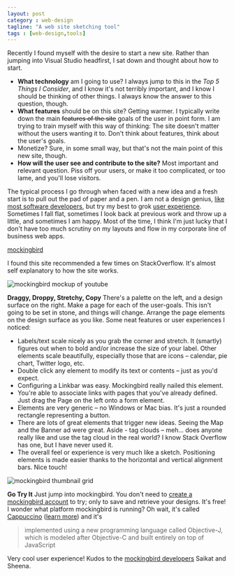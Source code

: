 ```yaml
---
layout: post
category : web-design
tagline: "A web site sketching tool"
tags : [web-design,tools]
---
```


Recently I found myself with the desire to start a new site. Rather than jumping into Visual Studio headfirst, I sat down and thought about how to start. 

* **What technology** am I going to use? I always jump to this in the *Top 5 Things I Consider*, and I know it's not terribly important, and I know I should be thinking of other things. I always know the answer to this question, though.
* **What features** should be on this site? Getting warmer. I typically write down the main <strike>features of the site</strike> goals of the user in point form. I am trying to train myself with this way of thinking: The site doesn't matter without the users wanting it to. Don't think about features, think about the user's goals.
* Monetize? Sure, in some small way, but that's not the main point of this new site, though. 
* **How will the user see and contribute to the site?** Most important and relevant question. Piss off your users, or make it too complicated, or too lame, and you'll lose visitors.

The typical process I go through when faced with a new idea and a fresh start is to pull out the pad of paper and a pen. I am not a design genius, [like most software developers](http://stackoverflow.com/questions/514083/why-is-good-ui-design-so-hard-for-some-developers), but try my best to grok [user experience](http://stackoverflow.com/questions/42793/gui-design-techniques-to-enhance-user-experience). Sometimes I fall flat, sometimes I look back at previous work and throw up a little, and sometimes I am happy. Most of the time, I think I'm just lucky that I don't have too much scrutiny on my layouts and flow in my corporate line of business web apps.

[mockingbird](http://gomockingbird.com/)

I found this site recommended a few times on StackOverflow. It's almost self explanatory to how the site works.

![mockingbird mockup of youtube](http://i.imgur.com/8J7JSgn.png)

**Draggy, Droppy, Stretchy, Copy**
There's a palette on the left, and a design surface on the right. Make a page for each of the user-goals. This isn't going to be set in stone, and things will change. Arrange the page elements on the design surface as you like.
Some neat features or user experiences I noticed:

* Labels/text scale nicely as you grab the corner and stretch. It (smartly) figures out when to bold and/or increase the size of your label. Other elements scale beautifully, especially those that are icons – calendar, pie chart, Twitter logo, etc.
* Double click any element to modify its text or contents – just as you'd expect.
* Configuring a Linkbar was easy. Mockingbird really nailed this element.
* You're able to associate links with pages that you've already defined. Just drag the Page on the left onto a form element.
* Elements are very generic – no Windows or Mac bias. It's just a rounded rectangle representing a button.
* There are lots of great elements that trigger new ideas. Seeing the Map and the Banner ad were great. Aside - tag clouds – meh... does anyone really like and use the tag cloud in the real world? I know Stack Overflow has one, but I have never used it.
* The overall feel or experience is very much like a sketch. Positioning elements is made easier thanks to the horizontal and vertical alignment bars. Nice touch!

![mockingbird thumbnail grid](http://i.imgur.com/F4PmAE9.png)

**Go Try It**
Just jump into mockingbird. You don't need to [create a mockingbird account](http://gomockingbird.com/mockingbird/) to try; only to save and retrieve your designs. It's free!
I wonder what platform mockingbird is running? Oh wait, it's called [Cappuccino](http://cappuccino.org/)  ([learn more](http://cappuccino.org/learn/)) and it's

>  implemented using a new programming language called Objective-J, which is modeled after Objective-C and built entirely on top of JavaScript

Very cool user experience! Kudos to the [mockingbird developers](http://gomockingbird.com/about/) Saikat and Sheena.
